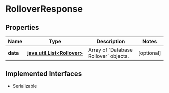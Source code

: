 

# RolloverResponse


## Properties

Name | Type | Description | Notes
------------ | ------------- | ------------- | -------------
**data** | [**java.util.List&lt;Rollover&gt;**](Rollover.md) | Array of &#x60;Database Rollover&#x60; objects. |  [optional]


## Implemented Interfaces

* Serializable


